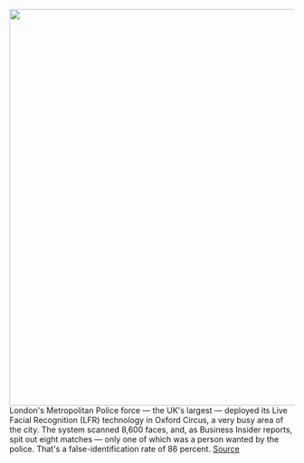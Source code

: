 <img src='https://cdn.vox-cdn.com/thumbor/27U8vzYj4TOEt1x83UDDLoT3UXs=/0x0:3000x1997/1200x800/filters:focal(1385x473:1865x953)/cdn.vox-cdn.com/uploads/chorus_image/image/66434084/1209304365.jpg.0.jpg' width='700px' /><br/>
London's Metropolitan Police force — the UK's largest — deployed its Live Facial Recognition (LFR) technology in Oxford Circus, a very busy area of the city. The system scanned 8,600 faces, and, as Business Insider reports, spit out eight matches — only one of which was a person wanted by the police. That's a false-identification rate of 86 percent.
<a href='https://www.theverge.com/2020/3/4/21164482/london-metropolitan-police-face-scanning-consent-civil-liberties'> Source <a/>